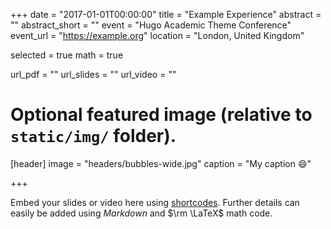 +++
date = "2017-01-01T00:00:00"
title = "Example Experience"
abstract = ""
abstract_short = ""
event = "Hugo Academic Theme Conference"
event_url = "https://example.org"
location = "London, United Kingdom"

selected = true
math = true

url_pdf = ""
url_slides = ""
url_video = ""

# Optional featured image (relative to `static/img/` folder).
[header]
image = "headers/bubbles-wide.jpg"
caption = "My caption :smile:"

+++

Embed your slides or video here using [shortcodes](https://gcushen.github.io/hugo-academic-demo/post/writing-markdown-latex/). Further details can easily be added using *Markdown* and $\rm \LaTeX$ math code.
